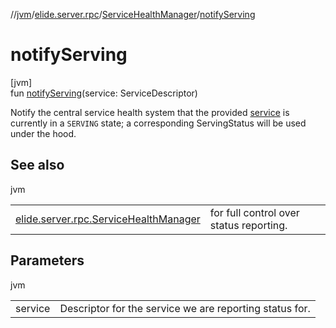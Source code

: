 //[jvm](../../../index.md)/[elide.server.rpc](../index.md)/[ServiceHealthManager](index.md)/[notifyServing](notify-serving.md)

# notifyServing

[jvm]\
fun [notifyServing](notify-serving.md)(service: ServiceDescriptor)

Notify the central service health system that the provided [service](notify-serving.md) is currently in a `SERVING` state; a corresponding ServingStatus will be used under the hood.

## See also

jvm

| | |
|---|---|
| [elide.server.rpc.ServiceHealthManager](notify.md) | for full control over status reporting. |

## Parameters

jvm

| | |
|---|---|
| service | Descriptor for the service we are reporting status for. |
